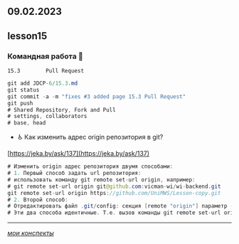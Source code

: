 09.02.2023
---
## lesson15

### Командная работа	👬 

	15.3		Pull Request

```java
git add JDCP-6/15.3.md
git status
git commit -a -m "fixes #3 added page 15.3 Pull Request"
git push 
# Shared Repository, Fork and Pull
# settings, collaborators 
# base, head
```
+	♿ 	Как изменить адрес origin репозитория в git?

[https://jeka.by/ask/137](https://jeka.by/ask/137)
```java
# Изменить origin адрес репозитория двумя способами:
# 1. Первый способ задать url репозитория:
# использовать команду git remote set-url origin, например:
# git remote set-url origin git@github.com:vicman-wi/wi-backend.git
git remote set-url origin https://github.com/UniMWS/Lesson-copy.git
# 2. Второй способ:
# Отредактировать файл .git/config: секция [remote "origin"] параметр - url. 
# Эти два способа идентичные. Т.е. вызов команды git remote set-url origin заменит содержимое git конфига.
```

---
[*мои конспекты*](./README.md)
